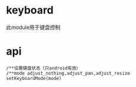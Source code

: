 # keyboard

此module用于键盘控制

# api

```
/**设置键盘状态（只android有效）
/**mode adjust_nothing,adjust_pan,adjust_resize
setKeyboardMode(mode)



```



